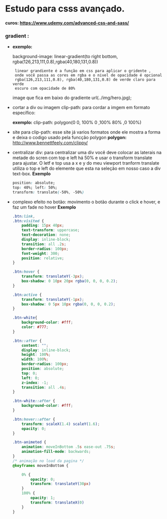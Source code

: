 # Estudo para csss avançado.

#### curos: https://www.udemy.com/advanced-css-and-sass/

### gradient :
 - **exemplo:**

    background-image:
        linear-gradient(to right bottom,
        rgba(126,213,111,0.8),rgba(40,180,131,0.8))

        linear grandiente é a função em css para aplicar o gridente ,
        onde você passa as cores em rgba e o nivel de opacidade é opcional
        rgba(126,213,111,0.8), rgba(40,180,131,0.8) de verde claro para verde
        escuro com opacidade de 80%

    image que fica em baixo do gradiente url(../img/hero.jpg);

- cortar a div ou imagem
    clip-path: para cordar a imgem em formato específico:

    **exemplo:**
    clip-path: polygon(0 0, 100% 0 ,100% 80% ,0 100%)

- site para clip-path:
    esse site já varios formatos onde ele mostra a forma e deixa o codigo usado
    pela funcção polygon
    **polygon:** http://www.bennettfeely.com/clippy/

- centralizar div:
para centralizar uma div você deve colocar as laterais na metade do scren com top e left há 50% e usar o transform translate para ajustar.
O letf e top usa a x e y do meu viewport
tranform translate utiliza o top e left do elemente que esta na seleção em nosso caso a div text-box.
**Exemplo**

    ```css
    position: absolute;
    top: 40%; left: 50%;
    transform: translate(-50%, -50%)
    ```


- complexo efeito no botão:
movimento o botão durante o click e hover, e faz um fade no hover
**Exemplo**

    ```css
    .btn:link,
    .btn:visited {
        padding: 15px 40px;
        text-transform: uppercase;
        text-decoration: none;
        display: inline-block;
        transition: all .2s;
        border-radius: 100px;
        font-weight: 300;
        position: relative;
    }

    .btn:hover {
        transform: translateY(-3px);
        box-shadow: 0 10px 20px rgba(0, 0, 0, 0.2);
    }

    .btn:active {
        transform: translateY(-1px);
        box-shadow: 0 5px 10px rgba(0, 0, 0, 0.2);
    }

    .btn-white{
        background-color: #fff;
        color: #777;
    }

    .btn::after {
        content: "";
        display: inline-block;
        height: 100%;
        width: 100%;
        border-radius: 100px;
        position: absolute;
        top: 0;
        left: 0;
        z-index: -1;
        transition: all .4s;
    }

    .btn-white::after {
        background-color: #fff;
    }

    .btn:hover::after {
        transform: scaleX(1.4) scaleY(1.6);
        opacity: 0;
    }

    .btn-animeted {
        animation: moveInBottom .5s ease-out .75s;
        animation-fill-mode: backwards;
    }
    /* animação no load da pagina */
    @keyframes moveInBottom {

        0% {
            opacity: 0;
            transform: translateY(30px)
        }
        100% {
            opacity: 1;
            transform: translateX(0)
        }
    }
```
